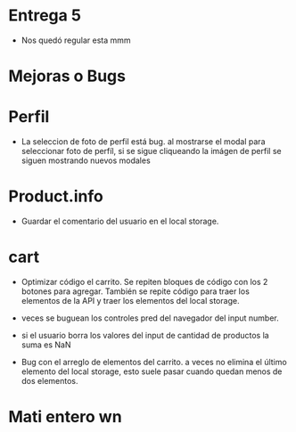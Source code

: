 # Entrega 5
- Nos quedó regular esta mmm
# Mejoras o Bugs

# Perfil
- La seleccion de foto de perfil está bug.
al mostrarse el modal para seleccionar foto de perfíl, si se 
sigue cliqueando la imágen de perfil se siguen mostrando nuevos modales

# Product.info 

- Guardar el comentario del usuario en el local storage.

# cart

- Optimizar código el carrito.
Se repiten bloques de código con los 2 botones para agregar.
También se repite código para traer los elementos de la API y 
traer los elementos del local storage.

- veces se buguean los controles pred del navegador del input number.

- si el usuario borra los valores del input de cantidad de productos la suma es NaN

- Bug con el arreglo de elementos del carrito.
a veces no elimina el último elemento del local storage,
esto suele pasar cuando quedan menos de dos elementos.

# Mati entero wn

